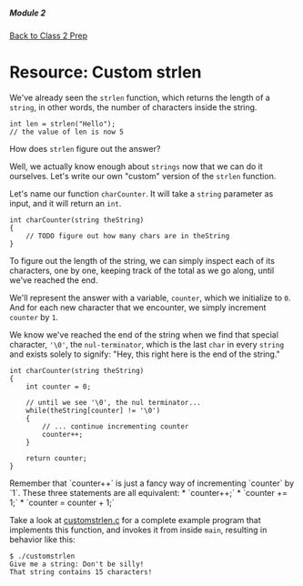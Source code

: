 ##### Module 2

[Back to Class 2 Prep](../../class2-prep)

# Resource: Custom strlen

We've already seen the `strlen` function, which returns the length of a `string`, in other words, the number of characters 
inside the string.

```
int len = strlen("Hello");
// the value of len is now 5
```

How does `strlen` figure out the answer?

Well, we actually know enough about `strings` now that we can do it ourselves. Let's write our own "custom" version of the `strlen` function.

Let's name our function `charCounter`. It will take a `string` parameter as input, and it will return an `int`.

```
int charCounter(string theString)
{
    // TODO figure out how many chars are in theString
}
```

To figure out the length of the string, we can simply inspect each of its characters, one by one, keeping track of the total as we go along, until we've reached the end. 

We'll represent the answer with a variable, `counter`, which we initialize to `0`. And for each new character that we encounter, we simply increment `counter` by `1`.

We know we've reached the end of the string when we find that special character, `'\0'`, the `nul-terminator`, which is the last `char` in every `string` and exists solely to signify: "Hey, this right here is the end of the string."


```
int charCounter(string theString)
{
    int counter = 0;
    
    // until we see '\0', the nul terminator...
    while(theString[counter] != '\0')
    {
        // ... continue incrementing counter
        counter++;
    }
    
    return counter;
}
```

<aside class=notes>
Remember that `counter++` is just a fancy way of incrementing `counter` by `1`. These three statements are all equivalent:
* `counter++;`
* `counter += 1;`
* `counter = counter + 1;`
</aside>

Take a look at [customstrlen.c](./customstrlen.c) for a complete example program that implements this function, and invokes it from inside `main`, resulting in behavior like this:

```
$ ./customstrlen
Give me a string: Don't be silly!
That string contains 15 characters!
```
